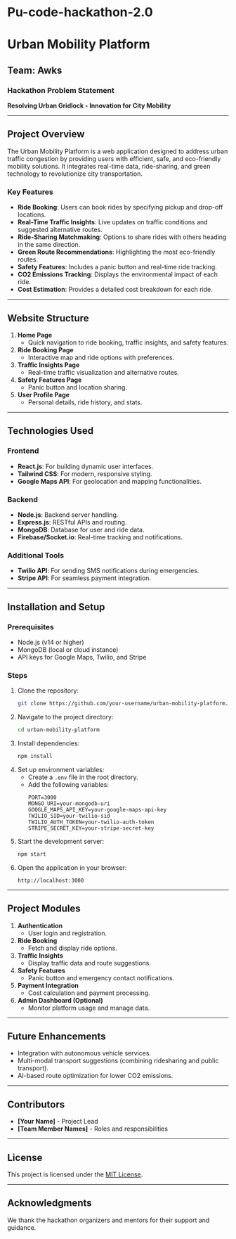 # Pu-code-hackathon-2.0
# Urban Mobility Platform

## Team: Awks

### Hackathon Problem Statement
**Resolving Urban Gridlock - Innovation for City Mobility**

---

## Project Overview
The Urban Mobility Platform is a web application designed to address urban traffic congestion by providing users with efficient, safe, and eco-friendly mobility solutions. It integrates real-time data, ride-sharing, and green technology to revolutionize city transportation.

### Key Features
- **Ride Booking**: Users can book rides by specifying pickup and drop-off locations.
- **Real-Time Traffic Insights**: Live updates on traffic conditions and suggested alternative routes.
- **Ride-Sharing Matchmaking**: Options to share rides with others heading in the same direction.
- **Green Route Recommendations**: Highlighting the most eco-friendly routes.
- **Safety Features**: Includes a panic button and real-time ride tracking.
- **CO2 Emissions Tracking**: Displays the environmental impact of each ride.
- **Cost Estimation**: Provides a detailed cost breakdown for each ride.

---

## Website Structure
1. **Home Page**
   - Quick navigation to ride booking, traffic insights, and safety features.
2. **Ride Booking Page**
   - Interactive map and ride options with preferences.
3. **Traffic Insights Page**
   - Real-time traffic visualization and alternative routes.
4. **Safety Features Page**
   - Panic button and location sharing.
5. **User Profile Page**
   - Personal details, ride history, and stats.

---

## Technologies Used

### Frontend
- **React.js**: For building dynamic user interfaces.
- **Tailwind CSS**: For modern, responsive styling.
- **Google Maps API**: For geolocation and mapping functionalities.

### Backend
- **Node.js**: Backend server handling.
- **Express.js**: RESTful APIs and routing.
- **MongoDB**: Database for user and ride data.
- **Firebase/Socket.io**: Real-time tracking and notifications.

### Additional Tools
- **Twilio API**: For sending SMS notifications during emergencies.
- **Stripe API**: For seamless payment integration.

---

## Installation and Setup

### Prerequisites
- Node.js (v14 or higher)
- MongoDB (local or cloud instance)
- API keys for Google Maps, Twilio, and Stripe

### Steps
1. Clone the repository:
   ```bash
   git clone https://github.com/your-username/urban-mobility-platform.git
   ```
2. Navigate to the project directory:
   ```bash
   cd urban-mobility-platform
   ```
3. Install dependencies:
   ```bash
   npm install
   ```
4. Set up environment variables:
   - Create a `.env` file in the root directory.
   - Add the following variables:
     ```env
     PORT=3000
     MONGO_URI=your-mongodb-uri
     GOOGLE_MAPS_API_KEY=your-google-maps-api-key
     TWILIO_SID=your-twilio-sid
     TWILIO_AUTH_TOKEN=your-twilio-auth-token
     STRIPE_SECRET_KEY=your-stripe-secret-key
     ```
5. Start the development server:
   ```bash
   npm start
   ```
6. Open the application in your browser:
   ```
   http://localhost:3000
   ```

---

## Project Modules
1. **Authentication**
   - User login and registration.
2. **Ride Booking**
   - Fetch and display ride options.
3. **Traffic Insights**
   - Display traffic data and route suggestions.
4. **Safety Features**
   - Panic button and emergency contact notifications.
5. **Payment Integration**
   - Cost calculation and payment processing.
6. **Admin Dashboard (Optional)**
   - Monitor platform usage and manage data.

---

## Future Enhancements
- Integration with autonomous vehicle services.
- Multi-modal transport suggestions (combining ridesharing and public transport).
- AI-based route optimization for lower CO2 emissions.

---

## Contributors
- **[Your Name]** - Project Lead
- **[Team Member Names]** - Roles and responsibilities

---

## License
This project is licensed under the [MIT License](LICENSE).

---

## Acknowledgments
We thank the hackathon organizers and mentors for their support and guidance.
